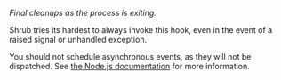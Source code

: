 *Final cleanups as the process is exiting.*

Shrub tries its hardest to always invoke this hook, even in the event of a
raised signal or unhandled exception.

You should not schedule asynchronous events, as they will not be dispatched.
See [the Node.js documentation](http://nodejs.org/api/process.html#process_event_exit)
for more information.
